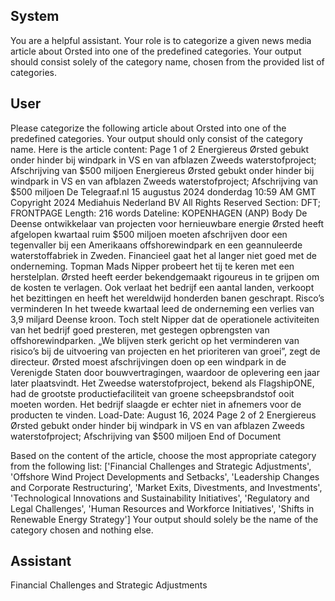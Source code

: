 ## System

You are a helpful assistant. Your role is to categorize a given news media article about Orsted into one of the predefined categories. Your output should consist solely of the category name, chosen from the provided list of categories.

## User


Please categorize the following article about Orsted into one of the predefined categories. 
Your output should only consist of the category name.
Here is the article content: Page 1 of 2
Energiereus Ørsted gebukt onder hinder bij windpark in VS en van afblazen Zweeds waterstofproject; 
Afschrijving van $500 miljoen
Energiereus Ørsted gebukt onder hinder bij windpark in VS en van afblazen 
Zweeds waterstofproject; Afschrijving van $500 miljoen
De Telegraaf.nl
15 augustus 2024 donderdag 10:59 AM GMT
Copyright 2024 Mediahuis Nederland BV All Rights Reserved
Section: DFT; FRONTPAGE
Length: 216 words
Dateline: KOPENHAGEN (ANP) 
Body
De Deense ontwikkelaar van projecten voor hernieuwbare energie Ørsted heeft afgelopen kwartaal ruim $500 
miljoen moeten afschrijven door een tegenvaller bij een Amerikaans offshorewindpark en een geannuleerde 
waterstoffabriek in Zweden.
Financieel gaat het al langer niet goed met de onderneming. Topman Mads Nipper probeert het tij te keren met een 
herstelplan. Ørsted heeft eerder bekendgemaakt rigoureus in te grijpen om de kosten te verlagen. Ook verlaat het 
bedrijf een aantal landen, verkoopt het bezittingen en heeft het wereldwijd honderden banen geschrapt.
Risco’s verminderen
In het tweede kwartaal leed de onderneming een verlies van 3,9 miljard Deense kroon. Toch stelt Nipper dat de 
operationele activiteiten van het bedrijf goed presteren, met gestegen opbrengsten van offshorewindparken. „We 
blijven sterk gericht op het verminderen van risico’s bij de uitvoering van projecten en het prioriteren van groei”, 
zegt de directeur.
Ørsted moest afschrijvingen doen op een windpark in de Verenigde Staten door bouwvertragingen, waardoor de 
oplevering een jaar later plaatsvindt. Het Zweedse waterstofproject, bekend als FlagshipONE, had de grootste 
productiefaciliteit van groene scheepsbrandstof ooit moeten worden. Het bedrijf slaagde er echter niet in afnemers 
voor de producten te vinden.
Load-Date: August 16, 2024
Page 2 of 2
Energiereus Ørsted gebukt onder hinder bij windpark in VS en van afblazen Zweeds waterstofproject; 
Afschrijving van $500 miljoen
End of Document

Based on the content of the article, choose the most appropriate category from the following list: ['Financial Challenges and Strategic Adjustments', 'Offshore Wind Project Developments and Setbacks', 'Leadership Changes and Corporate Restructuring', 'Market Exits, Divestments, and Investments', 'Technological Innovations and Sustainability Initiatives', 'Regulatory and Legal Challenges', 'Human Resources and Workforce Initiatives', 'Shifts in Renewable Energy Strategy']
Your output should solely be the name of the category chosen and nothing else.
            

## Assistant

Financial Challenges and Strategic Adjustments

